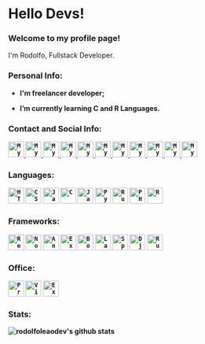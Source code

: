 # Hello Devs!

### Welcome to my profile page!

<p>
  I'm Rodolfo, Fullstack Developer.
</p>

<b/>

### Personal Info:
- I'm freelancer developer;

- I’m currently learning C and R Languages.

### Contact and Social Info:

<a href="mailto:rodolfoleao@hyperborea.dev">
  <code><img alt="My e-mail" width="32" src="https://www.hyperborea.dev/icons/email.svg" /></code>
</a>

<a href="https://discord.com">
  <code><img alt="My Discord: Rodolfo Leão#0535" width="32" src="https://www.hyperborea.dev/icons/discord.svg" /></code>
</a>

<a href="https://www.hyperborea.dev">
  <code><img alt="My Webpage" width="32" src="https://www.hyperborea.dev/icons/hyperborea.svg" /></code>
</a>

<a href="https://www.linkedin.com/in/rdleao/">
  <code><img alt="My LinkedIn" width="32" src="https://www.hyperborea.dev/icons/linkedin.svg" /></code>
</a>

<a href="https://twitter.com/rodolfleaodev">
  <code><img alt="My Twitter" width="32" src="https://www.hyperborea.dev/icons/twitter.svg" /></code>
</a>

<a href="https://www.instagram.com/rodolfoleaodev/">
  <code><img alt="My Instagram" width="32" src="https://www.hyperborea.dev/icons/instagram.svg" /></code>
</a>

<a href="https://medium.com/@rdleaodev">
  <code><img alt="My Medium" width="32" src="https://www.hyperborea.dev/icons/medium.svg" /></code>
</a>

<a href="https://stackoverflow.com/users/13063979/rodolfoleao?tab=profile">
  <code><img alt="My Stack Overflow" width="32" src="https://www.hyperborea.dev/icons/stackoverflow.svg" /></code>
</a>

<a href="https://www.codewars.com/users/rodolfoleaodev">
  <code><img alt="My CodeWars" width="32" src="https://www.hyperborea.dev/icons/codewars.svg" /></code>
</a>

<a href="https://www.hackerrank.com/rodolfo_leao">
  <code><img alt="My HackerRank" width="32" src="https://www.hyperborea.dev/icons/hackerrank1.svg" /></code>
</a>

<a href="https://steamcommunity.com/id/rodolfoleao/">
  <code><img alt="My Steam" width="32" src="https://www.hyperborea.dev/icons/steam.svg" /></code>
</a>

### Languages:

<code><img height="32" src="https://www.hyperborea.dev/icons/html5.svg" alt="HTML5"/></code>
<code><img height="32" src="https://www.hyperborea.dev/icons/css3.svg" alt="CSS3"/></code>
<code><img height="32" src="https://www.hyperborea.dev/icons/javascript.svg" alt="JavaScript"/></code>
<code><img height="32" src="https://www.hyperborea.dev/icons/c.svg" alt="C"/></code>
<code><img height="32" src="https://www.hyperborea.dev/icons/java.svg" alt="Java"/></code>
<code><img height="32" src="https://www.hyperborea.dev/icons/python.svg" alt="Pyhon"/></code>
<code><img height="32" src="https://www.hyperborea.dev/icons/ruby.svg" alt="Ruby"/></code>
<code><img height="32" src="https://www.hyperborea.dev/icons/php.svg" alt="PHP"/></code>
<code><img height="32" src="https://www.hyperborea.dev/icons/r.svg" alt="R"/></code>

### Frameworks:

<code><img height="32" src="https://www.hyperborea.dev/icons/react.svg" alt="React"/></code>
<code><img height="32" src="https://www.hyperborea.dev/icons/node.svg" alt="Node"/></code>
<code><img height="32" src="https://www.hyperborea.dev/icons/angular.svg" alt="Angular"/></code>
<code><img height="32" src="https://www.hyperborea.dev/icons/express.svg" alt="Express"/></code>
<code><img height="32" src="https://www.hyperborea.dev/icons/bootstrap.svg" alt="Bootstrap"/></code>
<code><img height="32" src="https://www.hyperborea.dev/icons/laravel.svg" alt="Laravel"/></code>
<code><img height="32" src="https://www.hyperborea.dev/icons/spring.svg" alt="Spring"/></code>
<code><img height="32" src="https://www.hyperborea.dev/icons/django.svg" alt="Django"/></code>
<code><img height="32" src="https://www.hyperborea.dev/icons/rubyonrails.svg" alt="Ruby On Rails"/></code>

### Office:

<code><img height="32" src="https://www.hyperborea.dev/icons/project.png" alt="Project"/></code>
<code><img height="32" src="https://www.hyperborea.dev/icons/visio.png" alt="Visio"/></code>
<code><img height="32" src="https://www.hyperborea.dev/icons/excel.svg" alt="Excel"/></code>

### Stats:

<p align=left">
  <img src="https://github-readme-stats.vercel.app/api?username=rodolfoleaodev&show_icons=true&theme=react" alt="rodolfoleaodev's github stats" />
</p>




<!--
**rodolfoleaodev/rodolfoleaodev** is a ✨ _special_ ✨ repository because its `README.md` (this file) appears on your GitHub profile.

Here are some ideas to get you started:

- 🔭 I’m currently working on ...
- 🌱 I’m currently learning ...
- 👯 I’m looking to collaborate on ...
- 🤔 I’m looking for help with ...
- 💬 Ask me about ...
- 📫 How to reach me: ...
- 😄 Pronouns: ...
- ⚡ Fun fact: ...
-->

